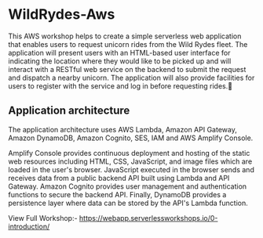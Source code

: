 # WildRydes-Aws

This AWS workshop helps to create a simple serverless web application that enables users to request unicorn rides from the Wild Rydes fleet. The application will present users with an HTML-based user interface for indicating the location where they would like to be picked up and will interact with a RESTful web service on the backend to submit the request and dispatch a nearby unicorn. The application will also provide facilities for users to register with the service and log in before requesting rides.🦄

<h2>Application architecture</h2>
The application architecture uses AWS Lambda, Amazon API Gateway, Amazon DynamoDB, Amazon Cognito, SES, IAM and AWS Amplify Console.
<p>Amplify Console provides continuous deployment and hosting of the static web resources including HTML, CSS, JavaScript, and image files which are loaded in the user's browser. JavaScript executed in the browser sends and receives data from a public backend API built using Lambda and API Gateway. Amazon Cognito provides user management and authentication functions to secure the backend API. Finally, DynamoDB provides a persistence layer where data can be stored by the API's Lambda function.</p>

View Full Workshop:- https://webapp.serverlessworkshops.io/0-introduction/
